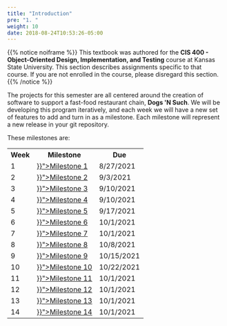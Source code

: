 ```yaml
---
title: "Introduction"
pre: "1. "
weight: 10
date: 2018-08-24T10:53:26-05:00
---
```


{{% notice noiframe %}}
This textbook was authored for the **CIS 400 - Object-Oriented Design, Implementation, and Testing** course at Kansas State University.  This section describes assignments specific to that course.  If you are not enrolled in the course, please disregard this section.
{{% /notice %}}

The projects for this semester are all centered around the creation of software to support a fast-food restaurant chain, **Dogs 'N Such**. We will be developing this program iteratively, and each week we will have a new set of features to add and turn in as a milestone. Each milestone will represent a new release in your git repository.

These milestones are:

<table>
  <tr>
    <th>Week</th>
    <th>Milestone</th>
    <th>Due</th>
  </tr>
  <tr>
    <td>1</td>
    <td><a href="{{<ref "d-milestones-f21/03-milestone-1">}}">Milestone 1</a></td>
    <td>8/27/2021</td>
  </tr>

  <tr>
    <td>2</td>
    <td><a href="{{<ref "d-milestones-f21/04-milestone-2">}}">Milestone 2</a></td>
    <td>9/3/2021</td>
  </tr>
  <tr>
    <td>3</td>
    <td><a href="{{<ref "d-milestones-f21/05-milestone-3">}}">Milestone 3</a></td>
    <td>9/10/2021</td>
  </tr>
  <tr>
    <td>4</td>
    <td><a href="{{<ref "d-milestones-f21/06-milestone-4">}}">Milestone 4</a></td>
    <td>9/10/2021</td>
  </tr>
  <tr>
    <td>5</td>
    <td><a href="{{<ref "d-milestones-f21/07-milestone-5">}}">Milestone 5</a></td>
    <td>9/17/2021</td>
  </tr>

  
  <tr>
    <td>6</td>
    <td><a href="{{<ref "d-milestones-f21/08-milestone-6">}}">Milestone 6</a></td>
    <td>10/1/2021</td>
  </tr>
  <tr>
    <td>7</td>
    <td><a href="{{<ref "d-milestones-f21/09-milestone-7">}}">Milestone 7</a></td>
    <td>10/1/2021</td>
  </tr>
  <tr>
    <td>8</td>
    <td><a href="{{<ref "d-milestones-f21/10-milestone-8">}}">Milestone 8</a></td>
    <td>10/8/2021</td>
  </tr>
  <tr>
    <td>9</td>
    <td><a href="{{<ref "d-milestones-f21/11-milestone-9">}}">Milestone 9</a></td>
    <td>10/15/2021</td>
  </tr>
  <tr>
    <td>10</td>
    <td><a href="{{<ref "d-milestones-f21/12-milestone-10">}}">Milestone 10</a></td>
    <td>10/22/2021</td>
  </tr>

  <tr>
    <td>11</td>
    <td><a href="{{<ref "d-milestones-f21/13-milestone-11">}}">Milestone 11</a></td>
    <td>10/1/2021</td>
  </tr>
  <tr>
    <td>12</td>
    <td><a href="{{<ref "d-milestones-f21/14-milestone-12">}}">Milestone 12</a></td>
    <td>10/1/2021</td>
  </tr>
  <tr>
    <td>13</td>
    <td><a href="{{<ref "d-milestones-f21/15-milestone-13">}}">Milestone 13</a></td>
    <td>10/1/2021</td>
  </tr>
  <tr>
    <td>14</td>
    <td><a href="{{<ref "d-milestones-f21/16-milestone-14">}}">Milestone 14</a></td>
    <td>10/1/2021</td>
  </tr>

</table>